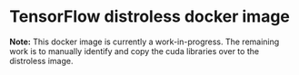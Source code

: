 # TensorFlow distroless docker image

**Note:** This docker image is currently a work-in-progress. The remaining
work is to manually identify and copy the cuda libraries over to the distroless
image.
